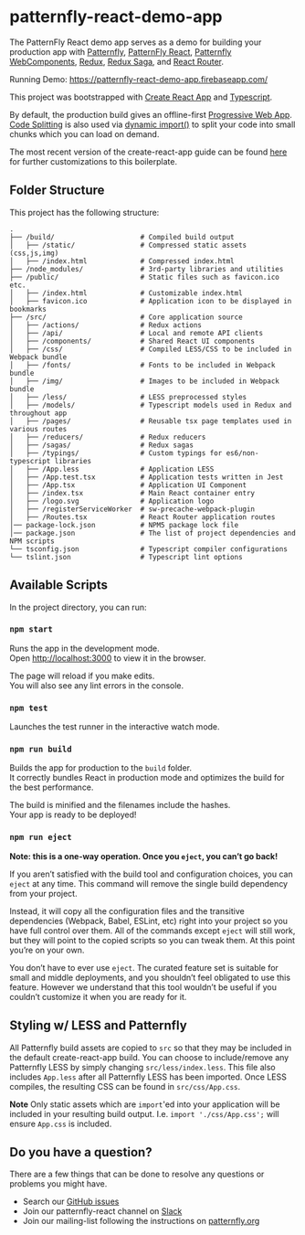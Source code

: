 # patternfly-react-demo-app
The PatternFly React demo app serves as a demo for building your production app with [Patternfly](https://github.com/patternfly/patternfly), [PatternFly React](https://github.com/patternfly/patternfly-react), [Patternfly WebComponents](https://github.com/patternfly-webcomponents/patternfly-webcomponents/), [Redux](https://github.com/reactjs/redux), [Redux Saga](https://github.com/redux-saga/redux-saga), and [React Router](https://github.com/ReactTraining/react-router).

Running Demo: 
https://patternfly-react-demo-app.firebaseapp.com/

This project was bootstrapped with [Create React App](https://github.com/facebookincubator/create-react-app) and [Typescript](https://github.com/wmonk/create-react-app-typescript).

By default, the production build gives an offline-first [Progressive Web App](https://goo.gl/KwvDNy). [Code Splitting](https://github.com/facebookincubator/create-react-app/blob/master/packages/react-scripts/template/README.md#code-splitting) is also used via [dynamic import()](http://2ality.com/2017/01/import-operator.html#loading-code-on-demand) to split your code into small chunks which you can load on demand.

The most recent version of the create-react-app guide can be found [here](https://github.com/facebookincubator/create-react-app#user-guide) for further customizations to this boilerplate.

## Folder Structure

This project has the following structure:
```shell
.
├── /build/                     # Compiled build output
│   ├── /static/                # Compressed static assets (css,js,img)
│   ├── /index.html             # Compressed index.html
├── /node_modules/              # 3rd-party libraries and utilities
├── /public/                    # Static files such as favicon.ico etc.
│   ├── /index.html             # Customizable index.html
│   ├── favicon.ico             # Application icon to be displayed in bookmarks
├── /src/                       # Core application source
│   ├── /actions/               # Redux actions
│   ├── /api/                   # Local and remote API clients
│   ├── /components/            # Shared React UI components
│   ├── /css/                   # Compiled LESS/CSS to be included in Webpack bundle
│   ├── /fonts/                 # Fonts to be included in Webpack bundle
│   ├── /img/                   # Images to be included in Webpack bundle
│   ├── /less/                  # LESS preprocessed styles
│   ├── /models/                # Typescript models used in Redux and throughout app
│   ├── /pages/                 # Reusable tsx page templates used in various routes
│   ├── /reducers/              # Redux reducers
│   ├── /sagas/                 # Redux sagas
│   ├── /typings/               # Custom typings for es6/non-typescript libraries
│   ├── /App.less               # Application LESS
│   ├── /App.test.tsx           # Application tests written in Jest
│   ├── /App.tsx                # Application UI Component
│   ├── /index.tsx              # Main React container entry
│   ├── /logo.svg               # Application logo
│   ├── /registerServiceWorker  # sw-precache-webpack-plugin
│   ├── /Routes.tsx             # React Router application routes
│── package-lock.json           # NPM5 package lock file
│── package.json                # The list of project dependencies and NPM scripts
└── tsconfig.json               # Typescript compiler configurations
└── tslint.json                 # Typescript lint options
```

## Available Scripts

In the project directory, you can run:

### `npm start`

Runs the app in the development mode.<br>
Open [http://localhost:3000](http://localhost:3000) to view it in the browser.

The page will reload if you make edits.<br>
You will also see any lint errors in the console.

### `npm test`

Launches the test runner in the interactive watch mode.<br>

### `npm run build`

Builds the app for production to the `build` folder.<br>
It correctly bundles React in production mode and optimizes the build for the best performance.

The build is minified and the filenames include the hashes.<br>
Your app is ready to be deployed!

### `npm run eject`

**Note: this is a one-way operation. Once you `eject`, you can’t go back!**

If you aren’t satisfied with the build tool and configuration choices, you can `eject` at any time. This command will remove the single build dependency from your project.

Instead, it will copy all the configuration files and the transitive dependencies (Webpack, Babel, ESLint, etc) right into your project so you have full control over them. All of the commands except `eject` will still work, but they will point to the copied scripts so you can tweak them. At this point you’re on your own.

You don’t have to ever use `eject`. The curated feature set is suitable for small and middle deployments, and you shouldn’t feel obligated to use this feature. However we understand that this tool wouldn’t be useful if you couldn’t customize it when you are ready for it.

## Styling w/ LESS and Patternfly
All Patternfly build assets are copied to `src` so that they may be included in the default
create-react-app build. You can choose to include/remove any Patternfly LESS by simply changing `src/less/index.less`. This file also includes `App.less` after all Patternfly LESS
has been imported. Once LESS compiles, the resulting CSS can be found in `src/css/App.css`.

**Note** Only static assets which are `import`'ed into your application will be included in your resulting build output. I.e. `import './css/App.css';` will ensure `App.css` is included.

## Do you have a question?
There are a few things that can be done to resolve any questions or problems you might have.
 - Search our [GitHub issues](https://github.com/patternfly/patternfly-react/issues)
 - Join our patternfly-react channel on [Slack](http://slack.patternfly.org)
 - Join our mailing-list following the instructions on [patternfly.org](http://www.patternfly.org/community/)
